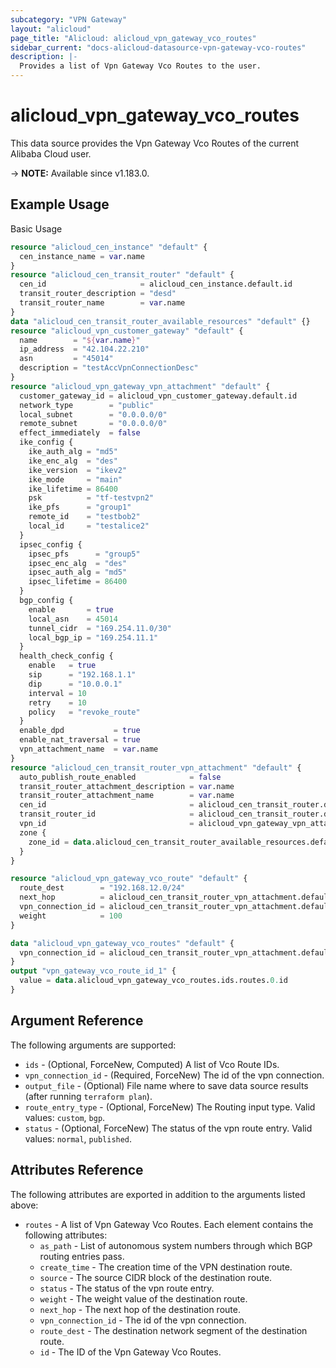 ```yaml
---
subcategory: "VPN Gateway"
layout: "alicloud"
page_title: "Alicloud: alicloud_vpn_gateway_vco_routes"
sidebar_current: "docs-alicloud-datasource-vpn-gateway-vco-routes"
description: |-
  Provides a list of Vpn Gateway Vco Routes to the user.
---
```


# alicloud_vpn_gateway_vco_routes

This data source provides the Vpn Gateway Vco Routes of the current Alibaba Cloud user.

-> **NOTE:** Available since v1.183.0.

## Example Usage

Basic Usage

```terraform
resource "alicloud_cen_instance" "default" {
  cen_instance_name = var.name
}
resource "alicloud_cen_transit_router" "default" {
  cen_id                     = alicloud_cen_instance.default.id
  transit_router_description = "desd"
  transit_router_name        = var.name
}
data "alicloud_cen_transit_router_available_resources" "default" {}
resource "alicloud_vpn_customer_gateway" "default" {
  name        = "${var.name}"
  ip_address  = "42.104.22.210"
  asn         = "45014"
  description = "testAccVpnConnectionDesc"
}
resource "alicloud_vpn_gateway_vpn_attachment" "default" {
  customer_gateway_id = alicloud_vpn_customer_gateway.default.id
  network_type        = "public"
  local_subnet        = "0.0.0.0/0"
  remote_subnet       = "0.0.0.0/0"
  effect_immediately  = false
  ike_config {
    ike_auth_alg = "md5"
    ike_enc_alg  = "des"
    ike_version  = "ikev2"
    ike_mode     = "main"
    ike_lifetime = 86400
    psk          = "tf-testvpn2"
    ike_pfs      = "group1"
    remote_id    = "testbob2"
    local_id     = "testalice2"
  }
  ipsec_config {
    ipsec_pfs      = "group5"
    ipsec_enc_alg  = "des"
    ipsec_auth_alg = "md5"
    ipsec_lifetime = 86400
  }
  bgp_config {
    enable       = true
    local_asn    = 45014
    tunnel_cidr  = "169.254.11.0/30"
    local_bgp_ip = "169.254.11.1"
  }
  health_check_config {
    enable   = true
    sip      = "192.168.1.1"
    dip      = "10.0.0.1"
    interval = 10
    retry    = 10
    policy   = "revoke_route"
  }
  enable_dpd           = true
  enable_nat_traversal = true
  vpn_attachment_name  = var.name
}
resource "alicloud_cen_transit_router_vpn_attachment" "default" {
  auto_publish_route_enabled            = false
  transit_router_attachment_description = var.name
  transit_router_attachment_name        = var.name
  cen_id                                = alicloud_cen_transit_router.default.cen_id
  transit_router_id                     = alicloud_cen_transit_router.default.transit_router_id
  vpn_id                                = alicloud_vpn_gateway_vpn_attachment.default.id
  zone {
    zone_id = data.alicloud_cen_transit_router_available_resources.default.resources.0.master_zones.0
  }
}

resource "alicloud_vpn_gateway_vco_route" "default" {
  route_dest        = "192.168.12.0/24"
  next_hop          = alicloud_cen_transit_router_vpn_attachment.default.vpn_id
  vpn_connection_id = alicloud_cen_transit_router_vpn_attachment.default.vpn_id
  weight            = 100
}

data "alicloud_vpn_gateway_vco_routes" "default" {
  vpn_connection_id = alicloud_cen_transit_router_vpn_attachment.default.vpn_id
}
output "vpn_gateway_vco_route_id_1" {
  value = data.alicloud_vpn_gateway_vco_routes.ids.routes.0.id
}
```

## Argument Reference

The following arguments are supported:

* `ids` - (Optional, ForceNew, Computed) A list of Vco Route IDs.
* `vpn_connection_id` - (Required, ForceNew) The id of the vpn connection.
* `output_file` - (Optional) File name where to save data source results (after running `terraform plan`).
* `route_entry_type` - (Optional, ForceNew) The Routing input type. Valid values: `custom`, `bgp`.
* `status` - (Optional, ForceNew) The status of the vpn route entry. Valid values: `normal`, `published`.

## Attributes Reference

The following attributes are exported in addition to the arguments listed above:

* `routes` - A list of Vpn Gateway Vco Routes. Each element contains the following attributes:
  * `as_path` - List of autonomous system numbers through which BGP routing entries pass.
  * `create_time` - The creation time of the VPN destination route.
  * `source` - The source CIDR block of the destination route.
  * `status` - The status of the vpn route entry.
  * `weight` - The weight value of the destination route.
  * `next_hop` - The next hop of the destination route.
  * `vpn_connection_id` - The id of the vpn connection.
  * `route_dest` - The destination network segment of the destination route.
  * `id` - The ID of the Vpn Gateway Vco Routes.